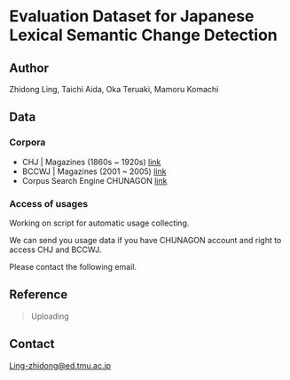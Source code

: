 # Evaluation Dataset for Japanese Lexical Semantic Change Detection

## Author
Zhidong Ling, Taichi Aida, Oka Teruaki, Mamoru Komachi

## Data

### Corpora
* CHJ | Magazines (1860s ~ 1920s) [link](https://clrd.ninjal.ac.jp/chj/overview-en.html)
* BCCWJ | Magazines (2001 ~ 2005) [link](https://clrd.ninjal.ac.jp/bccwj/en/index.html)
* Corpus Search Engine CHUNAGON [link](https://chunagon.ninjal.ac.jp/)

### Access of usages
Working on script for automatic usage collecting.

We can send you usage data if you have CHUNAGON account and right to access CHJ and BCCWJ.

Please contact the following email.
## Reference
> Uploading

## Contact
Ling-zhidong@ed.tmu.ac.jp